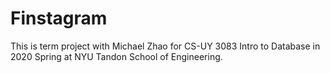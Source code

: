 # Finstagram
This is term project with Michael Zhao for CS-UY 3083 Intro to Database in 2020 Spring at NYU Tandon School of Engineering.  
